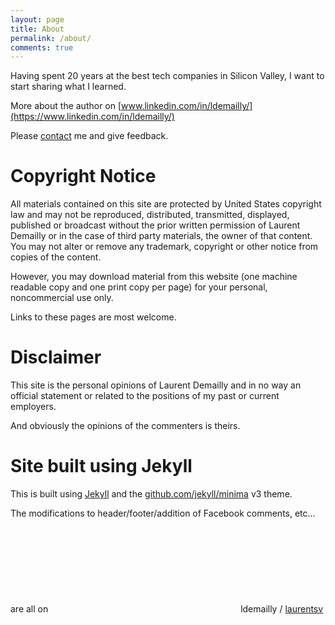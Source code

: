 ```yaml
---
layout: page
title: About
permalink: /about/
comments: true
---
```


Having spent 20 years at the best tech companies in Silicon Valley, I want to
start sharing what I learned.

More about the author on [www.linkedin.com/in/ldemailly/](https://www.linkedin.com/in/ldemailly/)

Please <a href="/contact/">contact</a> me and give feedback.

# Copyright Notice

All materials contained on this site are protected by United States copyright law and may not be reproduced, distributed, transmitted, displayed, published or broadcast without the prior written permission of Laurent Demailly or in the case of third party materials, the owner of that content. You may not alter or remove any trademark, copyright or other notice from copies of the content.

However, you may download material from this website (one machine readable copy and one print copy per page) for your personal, noncommercial use only.

Links to these pages are most welcome.

# Disclaimer

This site is the personal opinions of Laurent Demailly and in no way
an official statement or related to the positions of my past or current
employers.

And obviously the opinions of the commenters is theirs.

# Site built using Jekyll

This is built using [Jekyll](https://jekyllrb.com/) and the [github.com/jekyll/minima](https://github.com/jekyll/minima) v3 theme.

The modifications to header/footer/addition of Facebook comments, etc... are all on <svg class="icon"><use xlink:href="{{ '/assets/minima-social-icons.svg#github' | relative_url }}"></use></svg> ldemailly / [laurentsv](https://github.com/ldemailly/laurentsv)
